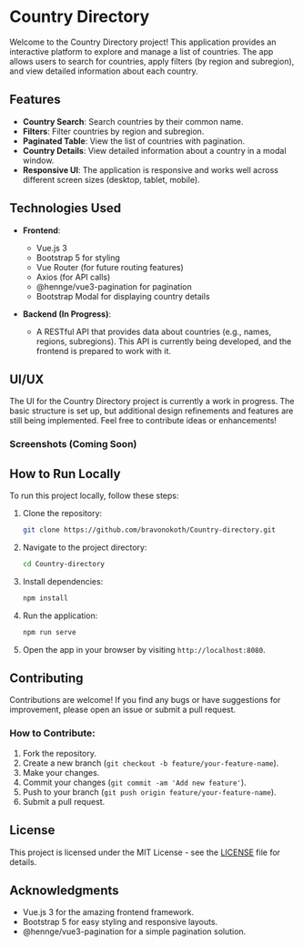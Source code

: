# Country Directory

Welcome to the Country Directory project! This application provides an interactive platform to explore and manage a list of countries. The app allows users to search for countries, apply filters (by region and subregion), and view detailed information about each country.

## Features

- **Country Search**: Search countries by their common name.
- **Filters**: Filter countries by region and subregion.
- **Paginated Table**: View the list of countries with pagination.
- **Country Details**: View detailed information about a country in a modal window.
- **Responsive UI**: The application is responsive and works well across different screen sizes (desktop, tablet, mobile).

## Technologies Used

- **Frontend**:
  - Vue.js 3
  - Bootstrap 5 for styling
  - Vue Router (for future routing features)
  - Axios (for API calls)
  - @hennge/vue3-pagination for pagination
  - Bootstrap Modal for displaying country details

- **Backend (In Progress)**:
  - A RESTful API that provides data about countries (e.g., names, regions, subregions). This API is currently being developed, and the frontend is prepared to work with it.

## UI/UX

The UI for the Country Directory project is currently a work in progress. The basic structure is set up, but additional design refinements and features are still being implemented. Feel free to contribute ideas or enhancements!

### Screenshots (Coming Soon)

## How to Run Locally

To run this project locally, follow these steps:

1. Clone the repository:

    ```bash
    git clone https://github.com/bravonokoth/Country-directory.git
    ```

2. Navigate to the project directory:

    ```bash
    cd Country-directory
    ```

3. Install dependencies:

    ```bash
    npm install
    ```

4. Run the application:

    ```bash
    npm run serve
    ```

5. Open the app in your browser by visiting `http://localhost:8080`.

## Contributing

Contributions are welcome! If you find any bugs or have suggestions for improvement, please open an issue or submit a pull request.

### How to Contribute:

1. Fork the repository.
2. Create a new branch (`git checkout -b feature/your-feature-name`).
3. Make your changes.
4. Commit your changes (`git commit -am 'Add new feature'`).
5. Push to your branch (`git push origin feature/your-feature-name`).
6. Submit a pull request.

## License

This project is licensed under the MIT License - see the [LICENSE](LICENSE) file for details.



## Acknowledgments

- Vue.js 3 for the amazing frontend framework.
- Bootstrap 5 for easy styling and responsive layouts.
- @hennge/vue3-pagination for a simple pagination solution.
